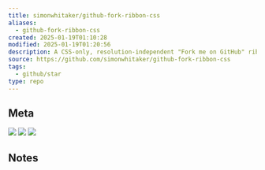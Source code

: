 ```yaml
---
title: simonwhitaker/github-fork-ribbon-css
aliases:
  - github-fork-ribbon-css
created: 2025-01-19T01:10:28
modified: 2025-01-19T01:20:56
description: A CSS-only, resolution-independent "Fork me on GitHub" ribbon.
source: https://github.com/simonwhitaker/github-fork-ribbon-css
tags:
  - github/star
type: repo
---
```


## Meta

![](https://img.shields.io/github/stars/simonwhitaker/github-fork-ribbon-css?style=for-the-badge&label=stars) ![](https://img.shields.io/github/repo-size/simonwhitaker/github-fork-ribbon-css?style=for-the-badge&label=size) ![](https://img.shields.io/github/created-at/simonwhitaker/github-fork-ribbon-css?style=for-the-badge&label=date)

## Notes

